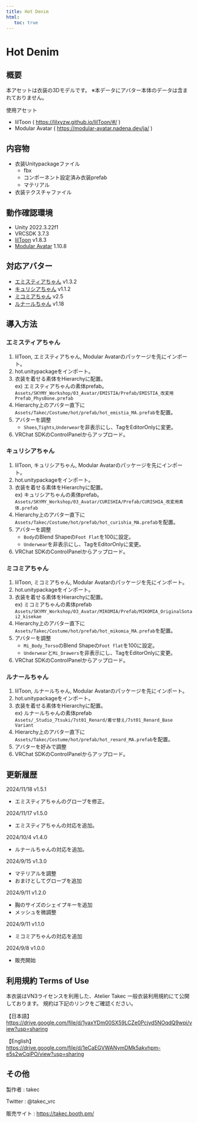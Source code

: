 ```yaml
---
title: Hot Denim
html:
   toc: true
---
```


# Hot Denim

## 概要
本アセットは衣装の3Dモデルです。
※本データにアバター本体のデータは含まれておりません。

使用アセット
* lilToon ( https://lilxyzw.github.io/lilToon/#/ )
* Modular Avatar ( https://modular-avatar.nadena.dev/ja/ )

## 内容物
* 衣装Unitypackageファイル
  * fbx
  * コンポーネント設定済み衣装prefab
  * マテリアル
* 衣装テクスチャファイル

## 動作確認環境
* Unity 2022.3.22f1
* VRCSDK 3.7.3
* [lilToon](https://lilxyzw.github.io/lilToon/#/) v1.8.3
* [Modular Avatar](https://modular-avatar.nadena.dev/ja/) 1.10.8

## 対応アバター
* [エミスティアちゃん](https://skymy.booth.pm/items/2992265) v1.3.2
* [キュリシアちゃん](https://skymy.booth.pm/items/3990670) v1.1.2
* [ミコミアちゃん](https://skymy.booth.pm/items/5967855) v2.5
* [ルナールちゃん](https://booth.pm/ja/items/5319407) v1.18
<!-- * [ユリスフィアちゃん](https://skymy.booth.pm/items/3486694) v1.4.1 -->
<!-- * [リミリアちゃん](https://skymy.booth.pm/items/4365043) v1.0.8 -->
<!-- * [エルキュナ2ちゃん](https://skymy.booth.pm/items/4926689) v1.6 -->

## 導入方法

### エミスティアちゃん
1. lilToon, エミスティアちゃん, Modular Avatarのパッケージを先にインポート。
2. hot.unitypackageをインポート。
3. 衣装を着せる素体をHierarchyに配置。<br>
   ex) エミスティアちゃんの素体prefab。<br>
   `Assets/SKYMY_Workshop/03_Avatar/EMISTIA/Prefab/EMISTIA_改変用Prefab_PhysBone.prefab`
4. Hierarchy上のアバター直下に`Assets/Takec/Costume/hot/prefab/hot_emistia_MA.prefab`を配置。
5. アバターを調整
   * `Shoes`,`Tights`,`Underwear`を非表示にし、TagをEditorOnlyに変更。
6. VRChat SDKのControlPanelからアップロード。

<!-- ### ユリスフィアちゃん
1. lilToon, ユリスフィアちゃん, Modular Avatarのパッケージを先にインポート。
2. hot.unitypackageをインポート。
3. 衣装を着せる素体をHierarchyに配置。<br>
   ex) ユリスフィアちゃんの素体prefab。<br>
   `Assets/SKYMY_Workshop/03_Avatar/YRISPHERE/Prefab/PhysBone/YRISPHERE_改変用素体_PhysBone.prefab`
4. Hierarchy上のアバター直下に`Assets/Takec/Costume/hot/prefab/hot_yrisphere_MA.prefab`を配置。
5. アバターを調整
6. VRChat SDKのControlPanelからアップロード。 -->

### キュリシアちゃん
1. lilToon, キュリシアちゃん, Modular Avatarのパッケージを先にインポート。
2. hot.unitypackageをインポート。
3. 衣装を着せる素体をHierarchyに配置。<br>
   ex) キュリシアちゃんの素体prefab。<br>
   `Assets/SKYMY_Workshop/03_Avatar/CURISHIA/Prefab/CURISHIA_改変用素体.prefab`
4. Hierarchy上のアバター直下に`Assets/Takec/Costume/hot/prefab/hot_curishia_MA.prefab`を配置。
5. アバターを調整
   * `Body`のBlend Shapeの`Foot Flat`を100に設定。
   * `Underwear`を非表示にし、TagをEditorOnlyに変更。
6. VRChat SDKのControlPanelからアップロード。

<!-- ### リミリアちゃん
1. lilToon, リミリアちゃん, Modular Avatarのパッケージを先にインポート。
2. hot.unitypackageをインポート。
3. 衣装を着せる素体をHierarchyに配置。<br>
   ex) リミリアちゃんの素体prefab。<br>
   `Assets/SKYMY_Workshop/03_Avatar/LIMILIA/Prefab/LIMILIA_改変用Prefab.prefab`
4. Hierarchy上のアバター直下に`Assets/Takec/Costume/hot/prefab/hot_limilia_MA.prefab`を配置。
5. アバターを調整
   * `Kemono`を非表示にし、TagをEditorOnlyに変更。
6. VRChat SDKのControlPanelからアップロード。

### エルキュナ2ちゃん
1. lilToon, エルキュナ2ちゃん, Modular Avatarのパッケージを先にインポート。
2. hot.unitypackageをインポート。
3. 衣装を着せる素体をHierarchyに配置。<br>
   ex) エルキュナ2ちゃんの素体prefab。<br>
   `Assets/SKYMY_Workshop/03_Avatar/ERUQYUNA2/Prefab/ERUQYUNA2_素体Variant.prefab`
4. Hierarchy上のアバター直下に`Assets/Takec/Costume/hot/prefab/hot_eruqyuna2_MA.prefab`を配置。
5. アバターを調整
   * `Kemono`を非表示にし、TagをEditorOnlyに変更。
6. VRChat SDKのControlPanelからアップロード。 -->

### ミコミアちゃん
1. lilToon, ミコミアちゃん, Modular Avatarのパッケージを先にインポート。
2. hot.unitypackageをインポート。
3. 衣装を着せる素体をHierarchyに配置。<br>
   ex) ミコミアちゃんの素体prefab<br>
   `Assets/SKYMY_Workshop/03_Avatar/MIKOMIA/Prefab/MIKOMIA_OriginalSotai2_kisekae`
4. Hierarchy上のアバター直下に`Assets/Takec/Costume/hot/prefab/hot_mikomia_MA.prefab`を配置。
5. アバターを調整
   * `Mi_Body_Torso`のBlend Shapeの`Foot flat`を100に設定。
   * `Underwear`と`Mi_Drawers`を非表示にし、TagをEditorOnlyに変更。
6. VRChat SDKのControlPanelからアップロード。

### ルナールちゃん
1. lilToon, ルナールちゃん, Modular Avatarのパッケージを先にインポート。
2. hot.unitypackageをインポート。
3. 衣装を着せる素体をHierarchyに配置。<br>
   ex) ルナールちゃんの素体prefab<br>
   `Assets/_Studio_7tsuki/7st01_Renard/着せ替え/7st01_Renard_Base Variant`
4. Hierarchy上のアバター直下に`Assets/Takec/Costume/hot/prefab/hot_renard_MA.prefab`を配置。
5. アバターを好みで調整
6. VRChat SDKのControlPanelからアップロード。

## 更新履歴
2024/11/18 v1.5.1
* エミスティアちゃんのグローブを修正。

2024/11/17 v1.5.0
* エミスティアちゃんの対応を追加。

2024/10/4 v1.4.0
* ルナールちゃんの対応を追加。

2024/9/15 v1.3.0
* マテリアルを調整
* おまけとしてグローブを追加

2024/9/11 v1.2.0
* 胸のサイズのシェイプキーを追加
* メッシュを微調整

2024/9/11 v1.1.0
* ミコミアちゃんの対応を追加

2024/9/8 v1.0.0
* 販売開始

## 利用規約 Terms of Use
本衣装はVN3ライセンスを利用した、Atelier Takec 一般衣装利用規約にて公開しております。
規約は下記のリンクをご確認ください。

【日本語】<br>
https://drive.google.com/file/d/1yaxYDm00SX59LCZe0Pcjyd5NOqdQ9wpi/view?usp=sharing

【English】<br>
https://drive.google.com/file/d/1eCaEGVWANymDMk5akvhpm-e5s2wCqiPO/view?usp=sharing

## その他
製作者
: takec

Twitter
: @takec_vrc

販売サイト
: https://takec.booth.pm/